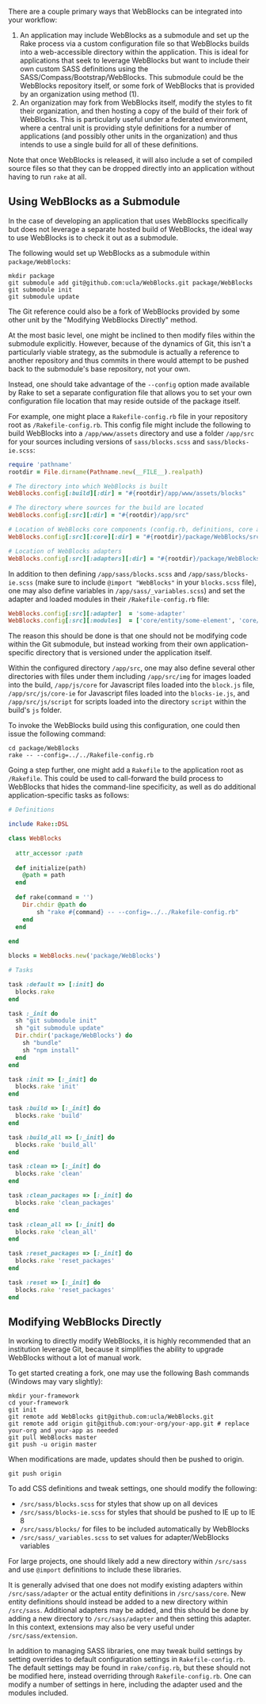 There are a couple primary ways that WebBlocks can be integrated into your workflow:

1. An application may include WebBlocks as a submodule and set up the Rake process via a custom configuration file so that WebBlocks builds into a web-accessible directory within the application. This is ideal for applications that seek to leverage WebBlocks but want to include their own custom SASS definitions using the SASS/Compass/Bootstrap/WebBlocks. This submodule could be the WebBlocks repository itself, or some fork of WebBlocks that is provided by an organization using method (1).
2. An organization may fork from WebBlocks itself, modify the styles to fit their organization, and then hosting a copy of the build of their fork of WebBlocks. This is particularly useful under a federated environment, where a central unit is providing style definitions for a number of applications (and possibly other units in the organization) and thus intends to use a single build for all of these definitions.

Note that once WebBlocks is released, it will also include a set of compiled source files so that they can be dropped directly into an application without having to run `rake` at all.

## Using WebBlocks as a Submodule

In the case of developing an application that uses WebBlocks specifically but does not leverage a separate hosted build of WebBlocks, the ideal way to use WebBlocks is to check it out as a submodule.

The following would set up WebBlocks as a submodule within `package/WebBlocks`:

```
mkdir package
git submodule add git@github.com:ucla/WebBlocks.git package/WebBlocks
git submodule init
git submodule update
```

The Git reference could also be a fork of WebBlocks provided by some other unit by the "Modifying WebBlocks Directly" method.

At the most basic level, one might be inclined to then modify files within the submodule explicitly. However, because of the dynamics of Git, this isn't a particularly viable strategy, as the submodule is actually a reference to another repository and thus commits in there would attempt to be pushed back to the submodule's base repository, not your own.

Instead, one should take advantage of the `--config` option made available by Rake to set a separate configuration file that allows you to set your own configuration file location that may reside outside of the package itself. 

For example, one might place a `Rakefile-config.rb` file in your repository root as `/Rakefile-config.rb`. This config file might include the following to build WebBlocks into a `/app/www/assets` directory and use a folder `/app/src` for your sources including versions of `sass/blocks.scss` and `sass/blocks-ie.scss`:

```ruby
require 'pathname'
rootdir = File.dirname(Pathname.new(__FILE__).realpath)

# The directory into which WebBlocks is built
WebBlocks.config[:build][:dir] = "#{rootdir}/app/www/assets/blocks"

# The directory where sources for the build are located
WebBlocks.config[:src][:dir] = "#{rootdir}/app/src"

# Location of WebBlocks core components (config.rb, definitions, core adapter)
WebBlocks.config[:src][:core][:dir] = "#{rootdir}/package/WebBlocks/src/core"

# Location of WebBlocks adapters
WebBlocks.config[:src][:adapters][:dir] = "#{rootdir}/package/WebBlocks/src/adapter"
```

In addition to then defining `/app/sass/blocks.scss` and `/app/sass/blocks-ie.scss` (make sure to include `@import "WebBlocks"` in your `blocks.scss` file), one may also define variables in `/app/sass/_variables.scss`) and set the adapter and loaded modules in their `/Rakefile-config.rb` file:

```ruby
WebBlocks.config[:src][:adapter]  = 'some-adapter'
WebBlocks.config[:src][:modules]  = ['core/entity/some-element', 'core/entity/another-element']
```

The reason this should be done is that one should not be modifying code within the Git submodule, but instead working from their own application-specific directory that is versioned under the application itself.

Within the configured directory `/app/src`, one may also define several other directories with files under them including `/app/src/img` for images loaded into the build, `/app/js/core` for Javascript files loaded into the `block.js` file, `/app/src/js/core-ie` for Javascript files loaded into the `blocks-ie.js`, and `/app/src/js/script` for scripts loaded into the directory `script` within the build's `js` folder.

To invoke the WebBlocks build using this configuration, one could then issue the following command:

```
cd package/WebBlocks
rake -- --config=../../Rakefile-config.rb
```

Going a step further, one might add a `Rakefile` to the application root as `/Rakefile`. This could be used to call-forward the build process to WebBlocks that hides the command-line specificity, as well as do additional application-specific tasks as follows:

```ruby
# Definitions

include Rake::DSL

class WebBlocks
  
  attr_accessor :path
    
  def initialize(path)
    @path = path
  end
  
  def rake(command = '')
    Dir.chdir @path do
        sh "rake #{command} -- --config=../../Rakefile-config.rb"
    end
  end
  
end

blocks = WebBlocks.new('package/WebBlocks')

# Tasks

task :default => [:init] do
  blocks.rake
end

task :_init do
  sh "git submodule init"
  sh "git submodule update"
  Dir.chdir('package/WebBlocks') do
    sh "bundle"
    sh "npm install"
  end
end

task :init => [:_init] do
  blocks.rake 'init'
end

task :build => [:_init] do
  blocks.rake 'build'
end

task :build_all => [:_init] do
  blocks.rake 'build_all'
end

task :clean => [:_init] do
  blocks.rake 'clean'
end

task :clean_packages => [:_init] do
  blocks.rake 'clean_packages'
end

task :clean_all => [:_init] do
  blocks.rake 'clean_all'
end

task :reset_packages => [:_init] do
  blocks.rake 'reset_packages'
end

task :reset => [:_init] do
  blocks.rake 'reset_packages'
end
```

## Modifying WebBlocks Directly

In working to directly modify WebBlocks, it is highly recommended that an institution leverage Git, because it simplifies the ability to upgrade WebBlocks without a lot of manual work.

To get started creating a fork, one may use the following Bash commands (Windows may vary slightly):

```
mkdir your-framework
cd your-framework
git init
git remote add WebBlocks git@github.com:ucla/WebBlocks.git
git remote add origin git@github.com:your-org/your-app.git # replace your-org and your-app as needed
git pull WebBlocks master
git push -u origin master
```

When modifications are made, updates should then be pushed to origin.

```
git push origin
```

To add CSS definitions and tweak settings, one should modify the following:

* `/src/sass/blocks.scss` for styles that show up on all devices
* `/src/sass/blocks-ie.scss` for styles that should be pushed to IE up to IE 8
* `/src/sass/blocks/` for files to be included automatically by WebBlocks
* `/src/sass/_variables.scss` to set values for adapter/WebBlocks variables

For large projects, one should likely add a new directory within `/src/sass` and use `@import` definitions to include these libraries.

It is generally advised that one does not modify existing adapters within `/src/sass/adapter` or the actual entity definitions in `/src/sass/core`. New entity definitions should instead be added to a new directory within `/src/sass`. Additional adapters may be added, and this should be done by adding a new directory to `/src/sass/adapter` and then setting this adapter. In this context, extensions may also be very useful under `/src/sass/extension`.

In addition to managing SASS libraries, one may tweak build settings by setting overrides to default configuration settings in `Rakefile-config.rb`. The default settings may be found in `rake/config.rb`, but these should not be modified here, instead overriding through `Rakefile-config.rb`. One can modify a number of settings in here, including the adapter used and the modules included.